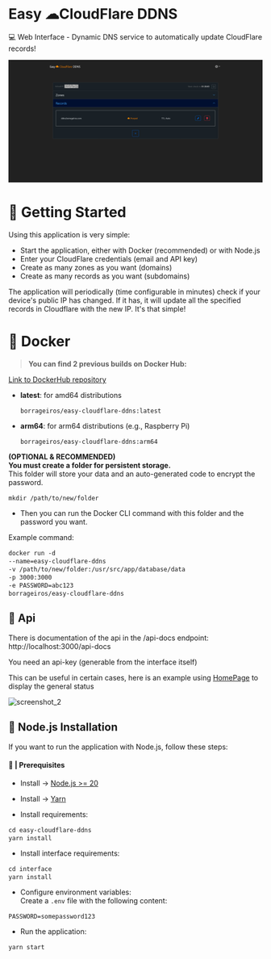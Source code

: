 # Easy ☁CloudFlare DDNS

💻 Web Interface - Dynamic DNS service to automatically update CloudFlare records! 

![screenshot](./readme/screenshot.jpg)

# 🚦 Getting Started

Using this application is very simple:  

- Start the application, either with Docker (recommended) or with Node.js
- Enter your CloudFlare credentials (email and API key)
- Create as many zones as you want (domains)
- Create as many records as you want (subdomains)

The application will periodically (time configurable in minutes) check if your device's public IP has changed. If it has, it will update all the specified records in Cloudflare with the new IP. It's that simple!

# 🐳 Docker

> **You can find 2 previous builds on Docker Hub:**  

[Link to DockerHub repository](https://hub.docker.com/repository/docker/borrageiros/easy-cloudflare-ddns/tags)

- **latest**: for amd64 distributions  
    ```
    borrageiros/easy-cloudflare-ddns:latest
    ```

- **arm64**: for arm64 distributions (e.g., Raspberry Pi)  
    ```
    borrageiros/easy-cloudflare-ddns:arm64
    ```  

**(OPTIONAL  & RECOMMENDED)  
You must create a folder for persistent storage.**  
This folder will store your data and an auto-generated code to encrypt the password.  

```
mkdir /path/to/new/folder
```

- Then you can run the Docker CLI command with this folder and the password you want.

Example command:

```
docker run -d
--name=easy-cloudflare-ddns
-v /path/to/new/folder:/usr/src/app/database/data
-p 3000:3000
-e PASSWORD=abc123
borrageiros/easy-cloudflare-ddns
```

## 📡 Api

There is documentation of the api in the /api-docs endpoint:  
http://localhost:3000/api-docs

You need an api-key (generable from the interface itself)  

This can be useful in certain cases, here is an example using [HomePage](https://gethomepage.dev/) to display the general status

![screenshot_2](./readme/screenshot_2.jpg)


## 📝 Node.js Installation

If you want to run the application with Node.js, follow these steps:

#### 🚧 | Prerequisites
- Install -> [Node.js >= 20](https://nodejs.org/en/download/)  
- Install -> [Yarn](https://classic.yarnpkg.com/lang/en/docs/install/#windows-stable)  

- Install requirements:  
```
cd easy-cloudflare-ddns
yarn install
```


- Install interface requirements:  
```
cd interface
yarn install
```

- Configure environment variables:  
    Create a `.env` file with the following content:
```
PASSWORD=somepassword123
```

- Run the application:  
```
yarn start
```